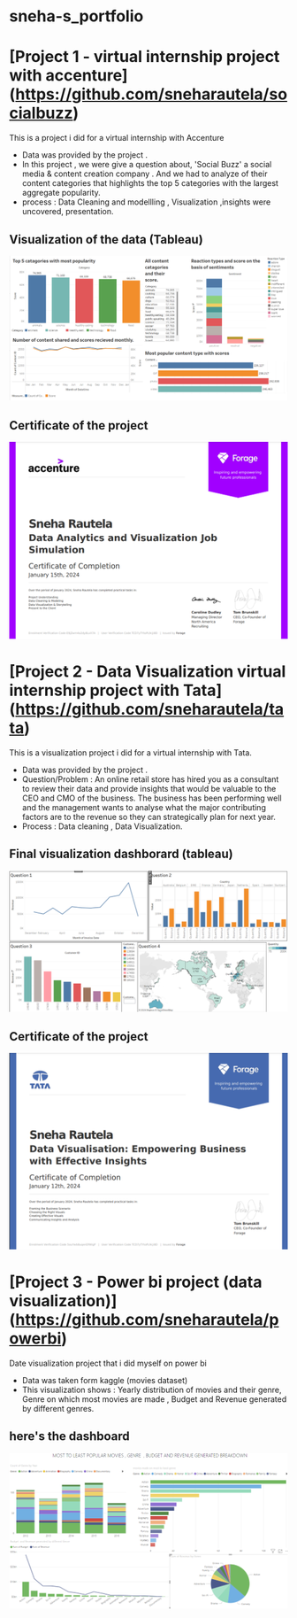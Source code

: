 # sneha-s_portfolio

# [Project 1 - virtual internship project with accenture] (https://github.com/sneharautela/socialbuzz)

This is a project i did for a virtual internship with Accenture 

* Data was provided by the project .
* In this project , we were give a question about, 'Social Buzz' a social media & content creation company . And we had to analyze of their content categories that highlights the top 5 categories with the largest 
  aggregate popularity. 
* process : Data Cleaning and modellling , Visualization ,insights were uncovered, presentation.


## Visualization of the data (Tableau)
![](picture(26).png)

## Certificate of the project
![](picture(25).png)



# [Project 2 - Data Visualization virtual internship project with Tata] (https://github.com/sneharautela/tata)

This is a visualization project i did for a virtual internship with Tata.

* Data was provided by the project .
* Question/Problem : An online retail store has hired you as a consultant to review their data and provide insights that would be valuable to the CEO and CMO of the business. The business has been performing well 
  and the management wants to analyse what the major contributing factors are to the revenue so they can strategically plan for next year.
* Process : Data cleaning , Data Visualization.


## Final visualization dashborard (tableau)
![](picture(27).png)

## Certificate of the project
![](Picture(28).png)



# [Project 3 - Power bi project (data visualization)] (https://github.com/sneharautela/powerbi)

Date visualization project that i did myself on power bi

* Data was taken form kaggle (movies dataset)
* This visualization shows : Yearly distribution of movies and their genre, Genre on which most movies are made , Budget and Revenue generated by different genres.

## here's the dashboard
![](picture(30).png)

